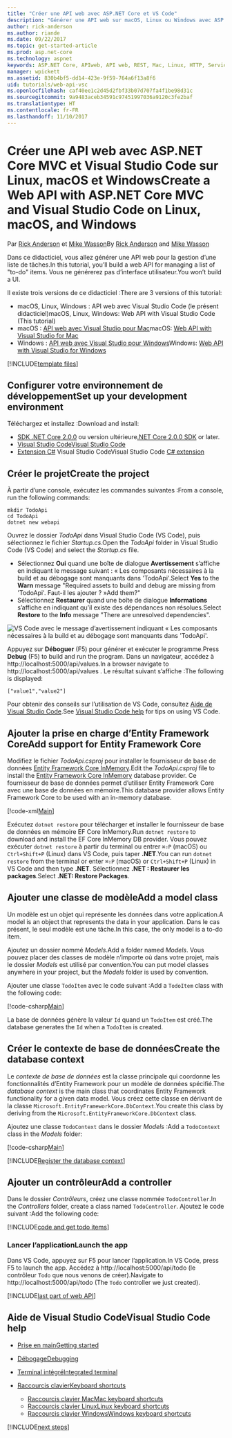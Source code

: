 ```yaml
---
title: "Créer une API web avec ASP.NET Core et VS Code"
description: "Générer une API web sur macOS, Linux ou Windows avec ASP.NET Core MVC et Visual Studio Code"
author: rick-anderson
ms.author: riande
ms.date: 09/22/2017
ms.topic: get-started-article
ms.prod: asp.net-core
ms.technology: aspnet
keywords: ASP.NET Core, APIweb, API web, REST, Mac, Linux, HTTP, Service, Service HTTP, VS Code
manager: wpickett
ms.assetid: 830b4bf5-dd14-423e-9f59-764a6f13a8f6
uid: tutorials/web-api-vsc
ms.openlocfilehash: caf40ee1c2d45d2fbf33b07d707fa4f1be98d31c
ms.sourcegitcommit: 9a9483aceb34591c97451997036a9120c3fe2baf
ms.translationtype: HT
ms.contentlocale: fr-FR
ms.lasthandoff: 11/10/2017
---
```

# <a name="create-a-web-api-with-aspnet-core-mvc-and-visual-studio-code-on-linux-macos-and-windows"></a><span data-ttu-id="40c38-104">Créer une API web avec ASP.NET Core MVC et Visual Studio Code sur Linux, macOS et Windows</span><span class="sxs-lookup"><span data-stu-id="40c38-104">Create a Web API with ASP.NET Core MVC and Visual Studio Code on Linux, macOS, and Windows</span></span>

<span data-ttu-id="40c38-105">Par [Rick Anderson](https://twitter.com/RickAndMSFT) et [Mike Wasson](https://github.com/mikewasson)</span><span class="sxs-lookup"><span data-stu-id="40c38-105">By [Rick Anderson](https://twitter.com/RickAndMSFT) and [Mike Wasson](https://github.com/mikewasson)</span></span>

<span data-ttu-id="40c38-106">Dans ce didacticiel, vous allez générer une API web pour la gestion d’une liste de tâches.</span><span class="sxs-lookup"><span data-stu-id="40c38-106">In this tutorial, you’ll build a web API for managing a list of "to-do" items.</span></span> <span data-ttu-id="40c38-107">Vous ne générerez pas d’interface utilisateur.</span><span class="sxs-lookup"><span data-stu-id="40c38-107">You won’t build a UI.</span></span>

<span data-ttu-id="40c38-108">Il existe trois versions de ce didacticiel :</span><span class="sxs-lookup"><span data-stu-id="40c38-108">There are 3 versions of this tutorial:</span></span>

* <span data-ttu-id="40c38-109">macOS, Linux, Windows : API web avec Visual Studio Code (le présent didacticiel)</span><span class="sxs-lookup"><span data-stu-id="40c38-109">macOS, Linux, Windows: Web API with Visual Studio Code (This tutorial)</span></span>
* <span data-ttu-id="40c38-110">macOS : [API web avec Visual Studio pour Mac](xref:tutorials/first-web-api-mac)</span><span class="sxs-lookup"><span data-stu-id="40c38-110">macOS: [Web API with Visual Studio for Mac](xref:tutorials/first-web-api-mac)</span></span>
* <span data-ttu-id="40c38-111">Windows : [API web avec Visual Studio pour Windows](xref:tutorials/first-web-api)</span><span class="sxs-lookup"><span data-stu-id="40c38-111">Windows: [Web API with Visual Studio for Windows](xref:tutorials/first-web-api)</span></span>

<!-- WARNING: The code AND images in this doc are used by uid: tutorials/web-api-vsc, tutorials/first-web-api-mac and tutorials/first-web-api. If you change any code/images in this tutorial, update uid: tutorials/web-api-vsc -->

[!INCLUDE[template files](../includes/webApi/intro.md)]

## <a name="set-up-your-development-environment"></a><span data-ttu-id="40c38-112">Configurer votre environnement de développement</span><span class="sxs-lookup"><span data-stu-id="40c38-112">Set up your development environment</span></span>

<span data-ttu-id="40c38-113">Téléchargez et installez :</span><span class="sxs-lookup"><span data-stu-id="40c38-113">Download and install:</span></span>
- <span data-ttu-id="40c38-114">[SDK .NET Core 2.0.0](https://www.microsoft.com/net/core) ou version ultérieure</span><span class="sxs-lookup"><span data-stu-id="40c38-114">[.NET Core 2.0.0 SDK](https://www.microsoft.com/net/core) or later.</span></span>
- [<span data-ttu-id="40c38-115">Visual Studio Code</span><span class="sxs-lookup"><span data-stu-id="40c38-115">Visual Studio Code</span></span>](https://code.visualstudio.com)
- <span data-ttu-id="40c38-116">[Extension C#](https://marketplace.visualstudio.com/items?itemName=ms-vscode.csharp) Visual Studio Code</span><span class="sxs-lookup"><span data-stu-id="40c38-116">Visual Studio Code [C# extension](https://marketplace.visualstudio.com/items?itemName=ms-vscode.csharp)</span></span>

## <a name="create-the-project"></a><span data-ttu-id="40c38-117">Créer le projet</span><span class="sxs-lookup"><span data-stu-id="40c38-117">Create the project</span></span>

<span data-ttu-id="40c38-118">À partir d’une console, exécutez les commandes suivantes :</span><span class="sxs-lookup"><span data-stu-id="40c38-118">From a console, run the following commands:</span></span>

```console
mkdir TodoApi
cd TodoApi
dotnet new webapi
```

<span data-ttu-id="40c38-119">Ouvrez le dossier *TodoApi* dans Visual Studio Code (VS Code), puis sélectionnez le fichier *Startup.cs*.</span><span class="sxs-lookup"><span data-stu-id="40c38-119">Open the *TodoApi* folder in Visual Studio Code (VS Code) and select the *Startup.cs* file.</span></span>

- <span data-ttu-id="40c38-120">Sélectionnez **Oui** quand une boîte de dialogue **Avertissement** s’affiche en indiquant le message suivant : « Les composants nécessaires à la build et au débogage sont manquants dans 'TodoApi'.</span><span class="sxs-lookup"><span data-stu-id="40c38-120">Select **Yes** to the **Warn** message "Required assets to build and debug are missing from 'TodoApi'.</span></span> <span data-ttu-id="40c38-121">Faut-il les ajouter ? »</span><span class="sxs-lookup"><span data-stu-id="40c38-121">Add them?"</span></span>
- <span data-ttu-id="40c38-122">Sélectionnez **Restaurer** quand une boîte de dialogue **Informations** s’affiche en indiquant qu’il existe des dépendances non résolues.</span><span class="sxs-lookup"><span data-stu-id="40c38-122">Select **Restore** to the **Info** message "There are unresolved dependencies".</span></span>

<!-- uid: tutorials/first-mvc-app-xplat/start-mvc uses the pic below. If you change it, make sure it's consistent -->

![VS Code avec le message d’avertissement indiquant « Les composants nécessaires à la build et au débogage sont manquants dans 'TodoApi'.](web-api-vsc/_static/vsc_restore.png)

<span data-ttu-id="40c38-126">Appuyez sur **Déboguer** (F5) pour générer et exécuter le programme.</span><span class="sxs-lookup"><span data-stu-id="40c38-126">Press **Debug** (F5) to build and run the program.</span></span> <span data-ttu-id="40c38-127">Dans un navigateur, accédez à http://localhost:5000/api/values.</span><span class="sxs-lookup"><span data-stu-id="40c38-127">In a browser navigate to http://localhost:5000/api/values .</span></span> <span data-ttu-id="40c38-128">Le résultat suivant s’affiche :</span><span class="sxs-lookup"><span data-stu-id="40c38-128">The following is displayed:</span></span>

`["value1","value2"]`

<span data-ttu-id="40c38-129">Pour obtenir des conseils sur l’utilisation de VS Code, consultez [Aide de Visual Studio Code](#visual-studio-code-help).</span><span class="sxs-lookup"><span data-stu-id="40c38-129">See [Visual Studio Code help](#visual-studio-code-help) for tips on using VS Code.</span></span>

## <a name="add-support-for-entity-framework-core"></a><span data-ttu-id="40c38-130">Ajouter la prise en charge d’Entity Framework Core</span><span class="sxs-lookup"><span data-stu-id="40c38-130">Add support for Entity Framework Core</span></span>

<span data-ttu-id="40c38-131">Modifiez le fichier *TodoApi.csproj* pour installer le fournisseur de base de données [Entity Framework Core InMemory](https://docs.microsoft.com/ef/core/providers/in-memory/).</span><span class="sxs-lookup"><span data-stu-id="40c38-131">Edit the *TodoApi.csproj* file to install the [Entity Framework Core InMemory](https://docs.microsoft.com/ef/core/providers/in-memory/) database provider.</span></span> <span data-ttu-id="40c38-132">Ce fournisseur de base de données permet d’utiliser Entity Framework Core avec une base de données en mémoire.</span><span class="sxs-lookup"><span data-stu-id="40c38-132">This database provider allows Entity Framework Core to be used with an in-memory database.</span></span>

[!code-xml[Main](web-api-vsc/sample/TodoApi/TodoApi.csproj?highlight=12)]

<span data-ttu-id="40c38-133">Exécutez `dotnet restore` pour télécharger et installer le fournisseur de base de données en mémoire EF Core InMemory.</span><span class="sxs-lookup"><span data-stu-id="40c38-133">Run `dotnet restore` to download and install the EF Core InMemory DB provider.</span></span> <span data-ttu-id="40c38-134">Vous pouvez exécuter `dotnet restore` à partir du terminal ou entrer `⌘⇧P` (macOS) ou `Ctrl+Shift+P` (Linux) dans VS Code, puis taper **.NET**.</span><span class="sxs-lookup"><span data-stu-id="40c38-134">You can run `dotnet restore` from the terminal or enter `⌘⇧P` (macOS) or `Ctrl+Shift+P` (Linux) in VS Code and then type **.NET**.</span></span> <span data-ttu-id="40c38-135">Sélectionnez **.NET : Restaurer les packages**.</span><span class="sxs-lookup"><span data-stu-id="40c38-135">Select **.NET: Restore Packages**.</span></span>

## <a name="add-a-model-class"></a><span data-ttu-id="40c38-136">Ajouter une classe de modèle</span><span class="sxs-lookup"><span data-stu-id="40c38-136">Add a model class</span></span>

<span data-ttu-id="40c38-137">Un modèle est un objet qui représente les données dans votre application.</span><span class="sxs-lookup"><span data-stu-id="40c38-137">A model is an object that represents the data in your application.</span></span> <span data-ttu-id="40c38-138">Dans le cas présent, le seul modèle est une tâche.</span><span class="sxs-lookup"><span data-stu-id="40c38-138">In this case, the only model is a to-do item.</span></span>

<span data-ttu-id="40c38-139">Ajoutez un dossier nommé *Models*.</span><span class="sxs-lookup"><span data-stu-id="40c38-139">Add a folder named *Models*.</span></span> <span data-ttu-id="40c38-140">Vous pouvez placer des classes de modèle n’importe où dans votre projet, mais le dossier *Models* est utilisé par convention.</span><span class="sxs-lookup"><span data-stu-id="40c38-140">You can put model classes anywhere in your project, but the *Models* folder is used by convention.</span></span>

<span data-ttu-id="40c38-141">Ajouter une classe `TodoItem` avec le code suivant :</span><span class="sxs-lookup"><span data-stu-id="40c38-141">Add a `TodoItem` class with the following code:</span></span>

[!code-csharp[Main](first-web-api/sample/TodoApi/Models/TodoItem.cs)]

<span data-ttu-id="40c38-142">La base de données génère la valeur `Id` quand un `TodoItem` est créé.</span><span class="sxs-lookup"><span data-stu-id="40c38-142">The database generates the `Id` when a `TodoItem` is created.</span></span>

## <a name="create-the-database-context"></a><span data-ttu-id="40c38-143">Créer le contexte de base de données</span><span class="sxs-lookup"><span data-stu-id="40c38-143">Create the database context</span></span>

<span data-ttu-id="40c38-144">Le *contexte de base de données* est la classe principale qui coordonne les fonctionnalités d’Entity Framework pour un modèle de données spécifié.</span><span class="sxs-lookup"><span data-stu-id="40c38-144">The *database context* is the main class that coordinates Entity Framework functionality for a given data model.</span></span> <span data-ttu-id="40c38-145">Vous créez cette classe en dérivant de la classe `Microsoft.EntityFrameworkCore.DbContext`.</span><span class="sxs-lookup"><span data-stu-id="40c38-145">You create this class by deriving from the `Microsoft.EntityFrameworkCore.DbContext` class.</span></span>

<span data-ttu-id="40c38-146">Ajoutez une classe `TodoContext` dans le dossier *Models* :</span><span class="sxs-lookup"><span data-stu-id="40c38-146">Add a `TodoContext` class in the *Models* folder:</span></span>

[!code-csharp[Main](first-web-api/sample/TodoApi/Models/TodoContext.cs)]

[!INCLUDE[Register the database context](../includes/webApi/register_dbContext.md)]

## <a name="add-a-controller"></a><span data-ttu-id="40c38-147">Ajouter un contrôleur</span><span class="sxs-lookup"><span data-stu-id="40c38-147">Add a controller</span></span>

<span data-ttu-id="40c38-148">Dans le dossier *Contrôleurs*, créez une classe nommée `TodoController`.</span><span class="sxs-lookup"><span data-stu-id="40c38-148">In the *Controllers* folder, create a class named `TodoController`.</span></span> <span data-ttu-id="40c38-149">Ajoutez le code suivant :</span><span class="sxs-lookup"><span data-stu-id="40c38-149">Add the following code:</span></span>

[!INCLUDE[code and get todo items](../includes/webApi/getTodoItems.md)]

### <a name="launch-the-app"></a><span data-ttu-id="40c38-150">Lancer l’application</span><span class="sxs-lookup"><span data-stu-id="40c38-150">Launch the app</span></span>

<span data-ttu-id="40c38-151">Dans VS Code, appuyez sur F5 pour lancer l’application.</span><span class="sxs-lookup"><span data-stu-id="40c38-151">In VS Code, press F5 to launch the app.</span></span> <span data-ttu-id="40c38-152">Accédez à http://localhost:5000/api/todo (le contrôleur `Todo` que nous venons de créer).</span><span class="sxs-lookup"><span data-stu-id="40c38-152">Navigate to  http://localhost:5000/api/todo   (The `Todo` controller we just created).</span></span>

[!INCLUDE[last part of web API](../includes/webApi/end.md)]

## <a name="visual-studio-code-help"></a><span data-ttu-id="40c38-153">Aide de Visual Studio Code</span><span class="sxs-lookup"><span data-stu-id="40c38-153">Visual Studio Code help</span></span>

- [<span data-ttu-id="40c38-154">Prise en main</span><span class="sxs-lookup"><span data-stu-id="40c38-154">Getting started</span></span>](https://code.visualstudio.com/docs)
- [<span data-ttu-id="40c38-155">Débogage</span><span class="sxs-lookup"><span data-stu-id="40c38-155">Debugging</span></span>](https://code.visualstudio.com/docs/editor/debugging)
- [<span data-ttu-id="40c38-156">Terminal intégré</span><span class="sxs-lookup"><span data-stu-id="40c38-156">Integrated terminal</span></span>](https://code.visualstudio.com/docs/editor/integrated-terminal)
- [<span data-ttu-id="40c38-157">Raccourcis clavier</span><span class="sxs-lookup"><span data-stu-id="40c38-157">Keyboard shortcuts</span></span>](https://code.visualstudio.com/docs/getstarted/keybindings#_keyboard-shortcuts-reference)

  - [<span data-ttu-id="40c38-158">Raccourcis clavier Mac</span><span class="sxs-lookup"><span data-stu-id="40c38-158">Mac keyboard shortcuts</span></span>](https://code.visualstudio.com/shortcuts/keyboard-shortcuts-macos.pdf)
  - [<span data-ttu-id="40c38-159">Raccourcis clavier Linux</span><span class="sxs-lookup"><span data-stu-id="40c38-159">Linux keyboard shortcuts</span></span>](https://code.visualstudio.com/shortcuts/keyboard-shortcuts-linux.pdf)
  - [<span data-ttu-id="40c38-160">Raccourcis clavier Windows</span><span class="sxs-lookup"><span data-stu-id="40c38-160">Windows keyboard shortcuts</span></span>](https://code.visualstudio.com/shortcuts/keyboard-shortcuts-windows.pdf)

[!INCLUDE[next steps](../includes/webApi/next.md)]


